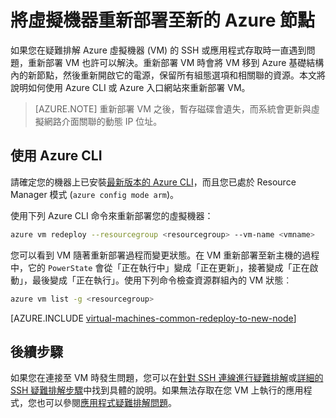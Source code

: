 <properties 
	pageTitle="重新部署 Linux 虛擬機器 | Microsoft Azure" 
	description="說明如何重新部署 Linux 虛擬機器，以減輕 SSH 連線問題。" 
	services="virtual-machines-linux" 
	documentationCenter="virtual-machines" 
	authors="iainfoulds" 
	manager="timlt"
	tags="azure-resource-manager,top-support-issue" 
/>
	

<tags 
	ms.service="virtual-machines-linux" 
	ms.devlang="na" 
	ms.topic="support-article" 
	ms.tgt_pltfrm="vm-linux"
	ms.workload="infrastructure" 
	ms.date="09/19/2016" 
	ms.author="iainfou" 
/>

# 將虛擬機器重新部署至新的 Azure 節點

如果您在疑難排解 Azure 虛擬機器 (VM) 的 SSH 或應用程式存取時一直遇到問題，重新部署 VM 也許可以解決。重新部署 VM 時會將 VM 移到 Azure 基礎結構內的新節點，然後重新開啟它的電源，保留所有組態選項和相關聯的資源。本文將說明如何使用 Azure CLI 或 Azure 入口網站來重新部署 VM。

> [AZURE.NOTE] 重新部署 VM 之後，暫存磁碟會遺失，而系統會更新與虛擬網路介面關聯的動態 IP 位址。


## 使用 Azure CLI

請確定您的機器上已安裝[最新版本的 Azure CLI](../xplat-cli-install.md)，而且您已處於 Resource Manager 模式 (`azure config mode arm`)。

使用下列 Azure CLI 命令來重新部署您的虛擬機器：

```bash
azure vm redeploy --resourcegroup <resourcegroup> --vm-name <vmname> 
```

您可以看到 VM 隨著重新部署過程而變更狀態。在 VM 重新部署至新主機的過程中，它的 `PowerState` 會從「正在執行中」變成「正在更新」，接著變成「正在啟動」，最後變成「正在執行」。使用下列命令檢查資源群組內的 VM 狀態︰

```bash
azure vm list -g <resourcegroup>
```


[AZURE.INCLUDE [virtual-machines-common-redeploy-to-new-node](../../includes/virtual-machines-common-redeploy-to-new-node.md)]


## 後續步驟
如果您在連接至 VM 時發生問題，您可以在[針對 SSH 連線進行疑難排解](virtual-machines-linux-troubleshoot-ssh-connection.md)或[詳細的 SSH 疑難排解步驟](virtual-machines-linux-detailed-troubleshoot-ssh-connection.md)中找到具體的說明。如果無法存取在您 VM 上執行的應用程式，您也可以參閱[應用程式疑難排解問題](virtual-machines-linux-troubleshoot-app-connection.md)。

<!---HONumber=AcomDC_0921_2016-->